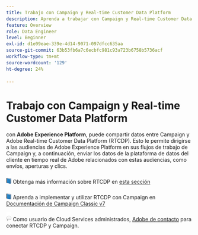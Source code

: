 ```yaml
---
title: Trabajo con Campaign y Real-time Customer Data Platform
description: Aprenda a trabajar con Campaign y Real-time Customer Data Platform
feature: Overview
role: Data Engineer
level: Beginner
exl-id: d1e09eae-339e-4d14-9071-097dfcc635aa
source-git-commit: 63b53fb6a7c6ecbfc981c93a723b6758b5736acf
workflow-type: tm+mt
source-wordcount: '129'
ht-degree: 24%

---
```


# Trabajo con Campaign y Real-time Customer Data Platform

con **Adobe Experience Platform**, puede compartir datos entre Campaign y Adobe Real-time Customer Data Platform (RTCDP). Esto le permite dirigirse a las audiencias de Adobe Experience Platform en sus flujos de trabajo de Campaign y, a continuación, enviar los datos de la plataforma de datos del cliente en tiempo real de Adobe relacionados con estas audiencias, como envíos, aperturas y clics.

![](../assets/do-not-localize/book.png) Obtenga más información sobre RTCDP en [esta sección](https://experienceleague.adobe.com/docs/experience-platform/rtcdp/overview.html?lang=en)

![](../assets/do-not-localize/book.png) Aprenda a implementar y utilizar RTCDP con Campaign en [Documentación de Campaign Classic v7](https://experienceleague.adobe.com/docs/campaign-classic/using/integrating-with-adobe-experience-cloud/aep-sources-destinations/get-started-sources-destinations.html?lang=en#integrating-with-adobe-experience-cloud)

![](../assets/do-not-localize/speech.png)  Como usuario de Cloud Services administrados, [Adobe de contacto](../start/campaign-faq.md#support) para conectar RTCDP y Campaign.
